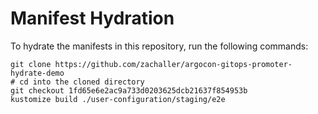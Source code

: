 # Manifest Hydration

To hydrate the manifests in this repository, run the following commands:

```shell
git clone https://github.com/zachaller/argocon-gitops-promoter-hydrate-demo
# cd into the cloned directory
git checkout 1fd65e6e2ac9a733d0203625dcb21637f854953b
kustomize build ./user-configuration/staging/e2e
```
